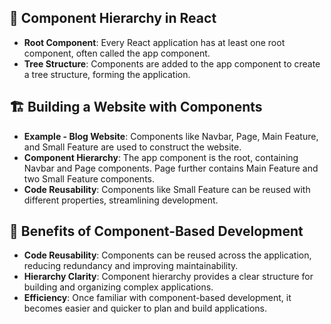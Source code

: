 ## 🌳 Component Hierarchy in React

- **Root Component**: Every React application has at least one root component, often called the app component.
- **Tree Structure**: Components are added to the app component to create a tree structure, forming the application.

## 🏗️ Building a Website with Components

- **Example - Blog Website**: Components like Navbar, Page, Main Feature, and Small Feature are used to construct the website.
- **Component Hierarchy**: The app component is the root, containing Navbar and Page components. Page further contains Main Feature and two Small Feature components.
- **Code Reusability**: Components like Small Feature can be reused with different properties, streamlining development.

## 🧩 Benefits of Component-Based Development

- **Code Reusability**: Components can be reused across the application, reducing redundancy and improving maintainability.
- **Hierarchy Clarity**: Component hierarchy provides a clear structure for building and organizing complex applications.
- **Efficiency**: Once familiar with component-based development, it becomes easier and quicker to plan and build applications.
